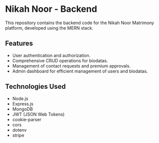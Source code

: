 # Nikah Noor - Backend

This repository contains the backend code for the Nikah Noor Matrimony platform, developed using the MERN stack.

## Features

- User authentication and authorization.
- Comprehensive CRUD operations for biodatas.
- Management of contact requests and premium approvals.
- Admin dashboard for efficient management of users and biodatas.

## Technologies Used

- Node.js
- Express.js
- MongoDB
- JWT (JSON Web Tokens)
- cookie-parser
- cors
- dotenv
- stripe
